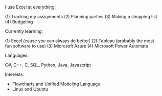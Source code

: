 I use Excel at everything:

(1) Tracking my assignments 
(2) Planning parties
(3) Making a shopping list
(4) Budgeting

Currently learning:

(1) Excel (cause you can always do better)
(2) Tableau (probably the most fun software to use)
(3) Microsoft Azure
(4) Microsoft Power Automate

Languages:

C#, C++, C, SQL, Python, Java, Javascript

Interests:

- Flowcharts and Unified Modeling Language
- Linux and Ubuntu

<!--
**kaungkhantko/kaungkhantko** is a ✨ _special_ ✨ repository because its `README.md` (this file) appears on your GitHub profile.

Here are some ideas to get you started:

- 🔭 I’m currently working on ...
- 🌱 I’m currently learning ...
- 👯 I’m looking to collaborate on ...
- 🤔 I’m looking for help with ...
- 💬 Ask me about ...
- 📫 How to reach me: ...
- 😄 Pronouns: ...
- ⚡ Fun fact: ...
-->
